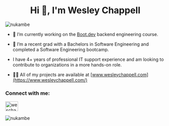 <h1 align="center">Hi 👋, I'm Wesley Chappell</h1>

<p align="left"> <img src="https://komarev.com/ghpvc/?username=nukambe&label=Profile%20views&color=0e75b6&style=flat" alt="nukambe" /> </p>

- 🔭 I’m currently working on the [Boot.dev](https://www.boot.dev/) backend engineering course.

- 🌱 I’m a recent grad with a Bachelors in Software Engineering and completed a Software Engineering bootcamp.

- I have 4+ years of professional IT support experience and am looking to contribute to organizations in a more hands-on role.

- 👨‍💻 All of my projects are available at [www.wesleychappell.com](https://www.wesleychappell.com/)

<h3 align="left">Connect with me:</h3>
<p align="left">
<a href="https://linkedin.com/in/weschap" target="blank"><img align="center" src="https://raw.githubusercontent.com/rahuldkjain/github-profile-readme-generator/master/src/images/icons/Social/linked-in-alt.svg" alt="weschap" height="30" width="40" /></a>
</p>

<p><img align="center" src="https://github-readme-stats.vercel.app/api/top-langs?username=nukambe&show_icons=true&locale=en&layout=compact" alt="nukambe" /></p>
